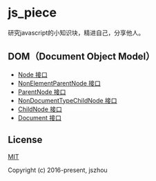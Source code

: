 # js_piece
研究javascript的小知识块，精进自己，分享他人。

## DOM（Document Object Model）

- [Node 接口](./DOM/Node/Node.md)
- [NonElementParentNode 接口](./DOM/NonElementParentNode/NonElementParentNode.md)
- [ParentNode 接口](./DOM/ParentNode/ParentNode.md)
- [NonDocumentTypeChildNode 接口](./DOM/NonDocumentTypeChildNode/NonDocumentTypeChildNode.md)
- [ChildNode 接口](./DOM/ChildNode/ChildNode.md)
- [Document 接口](./DOM/Document/Document.md)

## License

[MIT](http://opensource.org/licenses/MIT)

Copyright (c) 2016-present, jszhou

